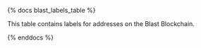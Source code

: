 {% docs blast_labels_table %}

This table contains labels for addresses on the Blast Blockchain. 

{% enddocs %}